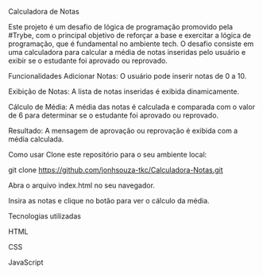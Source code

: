Calculadora de Notas


Este projeto é um desafio de lógica de programação promovido pela #Trybe, com o principal objetivo de reforçar a base e exercitar a lógica de programação, que é fundamental no ambiente tech. 
O desafio consiste em uma calculadora para calcular a média de notas inseridas pelo usuário e exibir se o estudante foi aprovado ou reprovado.

Funcionalidades
Adicionar Notas: O usuário pode inserir notas de 0 a 10.

Exibição de Notas: A lista de notas inseridas é exibida dinamicamente.

Cálculo de Média: A média das notas é calculada e comparada com o valor de 6 para determinar se o estudante foi aprovado ou reprovado.

Resultado: A mensagem de aprovação ou reprovação é exibida com a média calculada.

Como usar
Clone este repositório para o seu ambiente local:

git clone https://github.com/jonhsouza-tkc/Calculadora-Notas.git

Abra o arquivo index.html no seu navegador.

Insira as notas e clique no botão para ver o cálculo da média.

Tecnologias utilizadas

HTML

CSS

JavaScript
